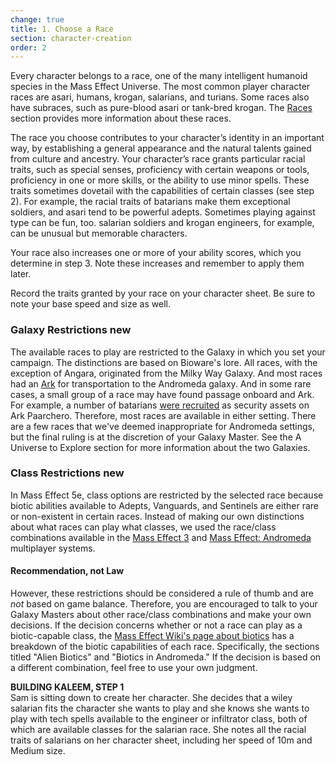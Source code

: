 ```yaml
---
change: true
title: 1. Choose a Race
section: character-creation
order: 2
---
```

Every character belongs to a race, one of the many intelligent humanoid species in the Mass Effect Universe. The most
common player character races are asari, humans, krogan, salarians, and turians. Some races also have subraces, such as
pure-blood asari or tank-bred krogan. The [Races](/phb/races) section provides more information about these races.

The race you choose contributes to your character’s identity in an important way, by establishing a general appearance
and the natural talents gained from culture and ancestry. Your character’s race grants particular racial traits, such as
special senses, proficiency with certain weapons or tools, proficiency in one or more skills, or the ability to use minor
spells. These traits sometimes dovetail with the capabilities of certain classes (see step 2). For example, the racial
traits of batarians make them exceptional soldiers, and asari tend to be powerful adepts. Sometimes playing against type
can be fun, too. salarian soldiers and krogan engineers, for example, can be unusual but memorable characters.

Your race also increases one or more of your ability scores, which you determine in step 3. Note these increases and
remember to apply them later.

Record the traits granted by your race on your character sheet. Be sure to note your base speed and size as well.

<h3>Galaxy Restrictions <v-chip color="secondary" text-color="white" class="v-chip--x-small">new</v-chip></h3>
The available races to play are restricted to the Galaxy in which you set your campaign. The distinctions are based on
Bioware's lore. All races, with the exception of Angara, originated from the Milky Way Galaxy. And most races had an
<a href="http://masseffect.wikia.com/wiki/Ark#Arks" target="_blank">Ark</a> for transportation to the Andromeda galaxy.
And in some rare cases, a small group of a race may have found passage onboard and Ark. For example, a number of batarians
<a href="http://masseffect.wikia.com/wiki/Batarian_Scrapper" target="_blank">were recruited</a>
as security assets on Ark Paarchero. Therefore, most races are available in either setting. There are a few races that
we've deemed inappropriate for Andromeda settings, but the final ruling is at the discretion of your Galaxy Master.
See the <nuxt-link to="/phb/intro#universe-to-explore">A Universe to Explore</nuxt-link> section for more information about the two Galaxies.

<h3 class="mt-3">Class Restrictions <v-chip color="secondary" text-color="white" class="v-chip--x-small">new</v-chip></h3>
In Mass Effect 5e, class options are restricted by the selected race because biotic abilities available to Adepts, Vanguards, and Sentinels are either rare or non-existent in certain races. Instead of making our own distinctions
about what races can play what classes, we used the race/class combinations available in the
<a href="http://masseffect.wikia.com/wiki/Mass_Effect_3_Multiplayer/Character_Customization" target="_blank">Mass Effect 3</a>
and <a href="http://masseffect.wikia.com/wiki/Mass_Effect:_Andromeda_Multiplayer#Character_Customization" target="_blank">Mass Effect: Andromeda</a>
multiplayer systems.

#### Recommendation, not Law
However, these restrictions should be considered a rule of thumb and are _not_ based on game balance. Therefore, you are
encouraged to talk to your Galaxy Masters about other race/class combinations and make your own decisions. If the decision
concerns whether or not a race can play as a biotic-capable class, the
<a href="http://masseffect.wikia.com/wiki/Biotics" target="_blank">Mass Effect Wiki's page about biotics</a> has
a breakdown of the biotic capabilities of each race. Specifically, the sections titled "Alien Biotics" and "Biotics in Andromeda."
If the decision is based on a different combination, feel free to use your own judgment.

<v-alert type="info" :value="true">
<strong>BUILDING KALEEM, STEP 1</strong><br>
Sam is sitting down to create her character. She decides that a wiley salarian fits the character she wants to play and
she knows she wants to play with tech spells available to the engineer or infiltrator class, both of which are available
classes for the salarian race. She notes all the racial traits of salarians on her character sheet, including her speed
of 10m and Medium size.
</v-alert>

<me-source-reference pages="6" source="basic"></me-source-reference>

